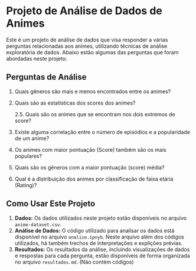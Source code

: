 # Projeto de Análise de Dados de Animes

Este é um projeto de análise de dados que visa responder a várias perguntas relacionadas aos animes, utilizando técnicas de análise exploratória de dados. Abaixo estão algumas das perguntas que foram abordadas neste projeto:

## Perguntas de Análise

1. Quais gêneros são mais e menos encontrados entre os animes?
2. Quais são as estatísticas dos scores dos animes?
   
   2.5. Quais são os animes que se encontram nos dois extremos de score?
4. Existe alguma correlação entre o número de episódios e a popularidade de um anime?
5. Os animes com maior pontuação (Score) também são os mais populares?
6. Quais são os gêneros com a maior pontuação (score) média?
7. Qual é a distribuição dos animes por classificação de faixa etária (Rating)?

## Como Usar Este Projeto

1. **Dados:** Os dados utilizados neste projeto estão disponíveis no arquivo `anime-dataset.csv`.
2. **Análise de Dados:** O código utilizado para analisar os dados está disponível no arquivo `analise.ipnyb`. Neste arquivo além dos códigos utilizados, há também trechos de interpretações e explições prévias.
3. **Resultados:** Os resultados da análise, incluindo visualizações de dados e respostas para cada pergunta, estão disponíveis de forma organizada no arquivo `resultados.md`. (Não contém códigos)
